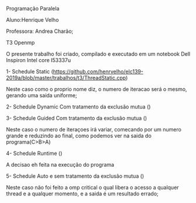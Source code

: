 Programação Paralela

Aluno:Henrique Velho

Professora: Andrea Charão;

T3 Openmp

O presente trabalho foi criado, compilado e executado em um notebook Dell Inspiron Intel core I53337u

1- Schedule Static (https://github.com/henrvelho/elc139-2019a/blob/master/trabalhos/t3/ThreadStatic.cpp)

Neste caso como o proprio nome diz, o numero de iteracao será o mesmo, gerando uma saida uniforme;

2- Schedule Dynamic Com tratamento da exclusão mutua ()

3- Schedule Guided Com tratamento da exclusão mutua ()

Neste caso o numero de iteraçoes irá variar, comecando por um numero grande e reduzindo ao final, como podemos ver na saida do programa(C>B>A)

4- Schedule Runtime ()

A decisao eh feita na execução do programa

5- Schedule Auto e sem tratamento da exclusão mutua ()

Neste caso não foi feito a omp critical o qual libera o acesso a qualquer thread e a qualquer momento, e a saida é um resultado errado;
